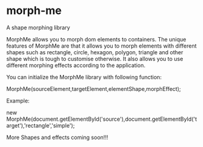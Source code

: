 # morph-me
A shape morphing library 

MorphMe allows you to morph dom elements to containers. The unique features of MorphMe are that it allows you to morph elements with different shapes such as rectangle, circle, hexagon, polygon, triangle and other shape which is tough to customise otherwise. It also allows you to use different morphing effects according to the application.

You can initialize the MorphMe library with following function:

MorphMe(sourceElement,targetElement,elementShape,morphEffect);

Example:

<bold>
new MorphMe(document.getElementById('source'),document.getElementById('target'),'rectangle','simple');
</bold>

More Shapes and effects coming soon!!!